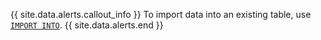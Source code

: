 {{ site.data.alerts.callout_info }}
To import data into an existing table, use [`IMPORT INTO`](import-into.html).
{{ site.data.alerts.end }}
